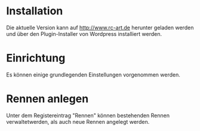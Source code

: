 Installation
============

Die aktuelle Version kann auf http://www.rc-art.de herunter geladen werden und über den Plugin-Installer von Wordpress installiert werden.

Einrichtung
===========

Es können einige grundlegenden Einstellungen vorgenommen werden.


Rennen anlegen
==============

Unter dem Registereintrag "Rennen" können bestehenden Rennen verwaltetwerden, als auch neue Rennen angelegt werden.
